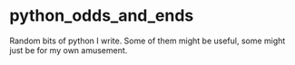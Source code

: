 # python_odds_and_ends

Random bits of python I write. Some of them might be useful, some might just be for my own amusement.


